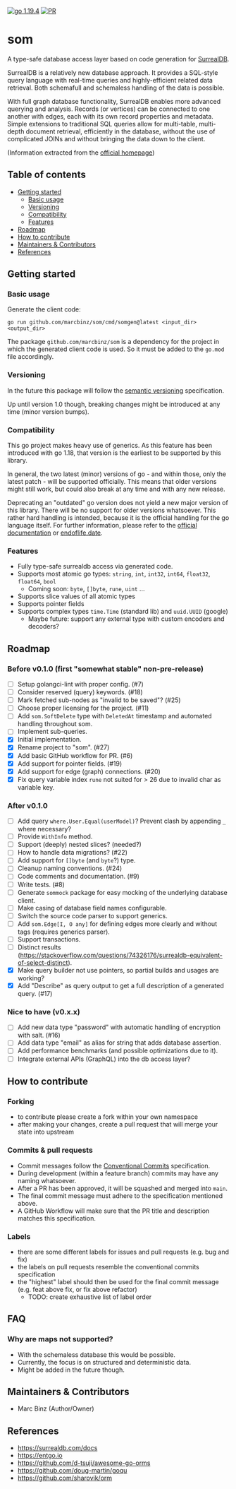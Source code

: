 
[![go 1.19.4](https://img.shields.io/badge/go-1.19.4-informational)](https://go.dev/doc/devel/release)
[![PR](https://github.com/marcbinz/som/actions/workflows/pull_request.yml/badge.svg)](https://github.com/marcbinz/som/actions/workflows/pull_request.yml)

# som

A type-safe database access layer based on code generation for [SurrealDB](https://surrealdb.com).

SurrealDB is a relatively new database approach.
It provides a SQL-style query language with real-time queries and highly-efficient related data retrieval.
Both schemafull and schemaless handling of the data is possible.

With full graph database functionality, SurrealDB enables more advanced querying and analysis.
Records (or vertices) can be connected to one another with edges, each with its own record properties and metadata.
Simple extensions to traditional SQL queries allow for multi-table, multi-depth document retrieval, efficiently 
in the database, without the use of complicated JOINs and without bringing the data down to the client.

(Information extracted from the [official homepage]((https://surrealdb.com)))

## Table of contents

* [Getting started](#getting-started)
  * [Basic usage](#basic-usage)
  * [Versioning](#versioning)
  * [Compatibility](#compatibility)
  * [Features](#features)
* [Roadmap](#roadmap)
* [How to contribute](#how-to-contribute)
* [Maintainers & Contributors](#maintainers--contributors)
* [References](#references)

## Getting started

### Basic usage

Generate the client code:

```
go run github.com/marcbinz/som/cmd/somgen@latest <input_dir> <output_dir>
```

The package `github.com/marcbinz/som` is a dependency for the project in which the generated client code is used.
So it must be added to the `go.mod` file accordingly.

### Versioning

In the future this package will follow the [semantic versioning](https://semver.org) specification.

Up until version 1.0 though, breaking changes might be introduced at any time (minor version bumps).

### Compatibility

This go project makes heavy use of generics. As this feature has been introduced with go 1.18, that version is the 
earliest to be supported by this library.

In general, the two latest (minor) versions of go - and within those, only the latest patch - will be supported 
officially. This means that older versions might still work, but could also break at any time and with any new release.

Deprecating an "outdated" go version does not yield a new major version of this library. There will be no support for 
older versions whatsoever. This rather hard handling is intended, because it is the official handling for the go 
language itself. For further information, please refer to the
[official documentation](https://go.dev/doc/devel/release#policy) or [endoflife.date](https://endoflife.date/go).

### Features

- Fully type-safe surrealdb access via generated code.
- Supports most atomic go types: `string`, `int`, `int32`, `int64`, `float32`, `float64`, `bool`
  - Coming soon: `byte`, `[]byte`, `rune`, `uint` ...
- Supports slice values of all atomic types
- Supports pointer fields
- Supports complex types `time.Time` (standard lib) and `uuid.UUID` (google)
  - Maybe future: support any external type with custom encoders and decoders?

## Roadmap

### Before v0.1.0 (first "somewhat stable" non-pre-release)

- [ ] Setup golangci-lint with proper config. (#7)
- [ ] Consider reserved (query) keywords. (#18)
- [ ] Mark fetched sub-nodes as "invalid to be saved"? (#25)
- [ ] Choose proper licensing for the project. (#11)
- [ ] Add `som.SoftDelete` type with `DeletedAt` timestamp and automated handling throughout som.
- [ ] Implement sub-queries.
- [x] Initial implementation.
- [x] Rename project to "som". (#27)
- [x] Add basic GitHub workflow for PR. (#6)
- [x] Add support for pointer fields. (#19)
- [x] Add support for edge (graph) connections. (#20)
- [x] Fix query variable index `rune` not suited for > 26 due to invalid char as variable key.

### After v0.1.0

- [ ] Add query `where.User.Equal(userModel)`? Prevent clash by appending `_` where necessary?
- [ ] Provide `WithInfo` method.
- [ ] Support (deeply) nested slices? (needed?)
- [ ] How to handle data migrations? (#22)
- [ ] Add support for `[]byte` (and `byte`?) type.
- [ ] Cleanup naming conventions. (#24)
- [ ] Code comments and documentation. (#9)
- [ ] Write tests. (#8)
- [ ] Generate `sommock` package for easy mocking of the underlying database client.
- [ ] Make casing of database field names configurable.
- [ ] Switch the source code parser to support generics.
- [ ] Add `som.Edge[I, O any]` for defining edges more clearly and without tags (requires generics parser).
- [ ] Support transactions.
- [ ] Distinct results (https://stackoverflow.com/questions/74326176/surrealdb-equivalent-of-select-distinct).
- [x] Make query builder not use pointers, so partial builds and usages are working?
- [x] Add "Describe" as query output to get a full description of a generated query. (#17)

### Nice to have (v0.x.x)

- [ ] Add new data type "password" with automatic handling of encryption with salt. (#16)
- [ ] Add data type "email" as alias for string that adds database assertion.
- [ ] Add performance benchmarks (and possible optimizations due to it).
- [ ] Integrate external APIs (GraphQL) into the db access layer?

## How to contribute

### Forking

- to contribute please create a fork within your own namespace
- after making your changes, create a pull request that will merge your state into upstream

### Commits & pull requests

- Commit messages follow the [Conventional Commits](https://www.conventionalcommits.org) specification.
- During development (within a feature branch) commits may have any naming whatsoever.
- After a PR has been approved, it will be squashed and merged into `main`.
- The final commit message must adhere to the specification mentioned above.
- A GitHub Workflow will make sure that the PR title and description matches this specification.

### Labels

- there are some different labels for issues and pull requests (e.g. bug and fix)
- the labels on pull requests resemble the conventional commits specification
- the "highest" label should then be used for the final commit message (e.g. feat above fix, or fix above refactor)
  - TODO: create exhaustive list of label order

## FAQ

### Why are maps not supported?

- With the schemaless database this would be possible.
- Currently, the focus is on structured and deterministic data.
- Might be added in the future though.

## Maintainers & Contributors

- Marc Binz (Author/Owner)

## References

- https://surrealdb.com/docs
- https://entgo.io
- https://github.com/d-tsuji/awesome-go-orms
- https://github.com/doug-martin/goqu
- https://github.com/sharovik/orm
